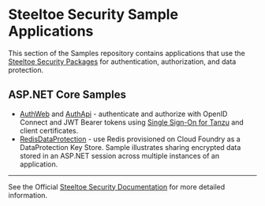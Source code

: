 # Steeltoe Security Sample Applications

This section of the Samples repository contains applications that use the [Steeltoe Security Packages](https://docs.steeltoe.io/api/v4/security/) for authentication, authorization, and data protection.

## ASP.NET Core Samples

* [AuthWeb](src/AuthWeb/README.md) and [AuthApi](src/AuthApi/README.md) - authenticate and authorize with OpenID Connect and JWT Bearer tokens using [Single Sign-On for Tanzu](https://techdocs.broadcom.com/us/en/vmware-tanzu/platform-services/single-sign-on-for-tanzu/1-16/sso-tanzu/index.html) and client certificates.
* [RedisDataProtection](src/RedisDataProtection/README.md) - use Redis provisioned on Cloud Foundry as a DataProtection Key Store.  Sample illustrates sharing encrypted data stored in an ASP.NET session across multiple instances of an application.

---

See the Official [Steeltoe Security Documentation](https://docs.steeltoe.io/api/v4/security/) for more detailed information.
